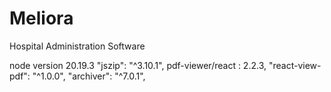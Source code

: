 # Meliora
Hospital Administration Software

node version 20.19.3
"jszip": "^3.10.1",
 pdf-viewer/react  : 2.2.3,
"react-view-pdf": "^1.0.0",
"archiver": "^7.0.1",






